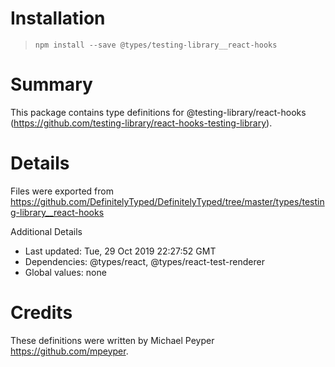 # Installation
> `npm install --save @types/testing-library__react-hooks`

# Summary
This package contains type definitions for @testing-library/react-hooks (https://github.com/testing-library/react-hooks-testing-library).

# Details
Files were exported from https://github.com/DefinitelyTyped/DefinitelyTyped/tree/master/types/testing-library__react-hooks

Additional Details
 * Last updated: Tue, 29 Oct 2019 22:27:52 GMT
 * Dependencies: @types/react, @types/react-test-renderer
 * Global values: none

# Credits
These definitions were written by Michael Peyper <https://github.com/mpeyper>.
